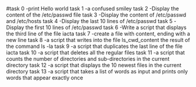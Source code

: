 #task 0 -print Hello world
task 1 -a confused smiley
task 2 -Display the content of the /etc/passwd file
task 3 -Display the content of /etc/passwd and /etc/hosts
task 4 -Display the last 10 lines of /etc/passwd
task 5 -Display the first 10 lines of /etc/passwd
task 6 -Write a script that displays the third line of the file iacta
task 7 -create a file with content, ending with a new line
task 8 -a script that writes into the file ls_cwd_content the result of the command ls -la
task 9 -a script that duplicates the last line of the file iacta
task 10 -a script that deletes all the regular files
task 11 -a script that counts the number of directories and sub-directories in the current directory
task 12 -a script that displays the 10 newest files in the current directory
task 13 -a script that takes a list of words as input and prints only words that appear exactly once
